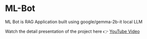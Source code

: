 # ML-Bot
ML Bot is RAG Application built using google/gemma-2b-it local LLM

Watch the detail presentation of the project here 👉 [YouTube Video](https://youtu.be/00w4ZoW2GnM?si=NQ17dUNWkQXzEsOq)
